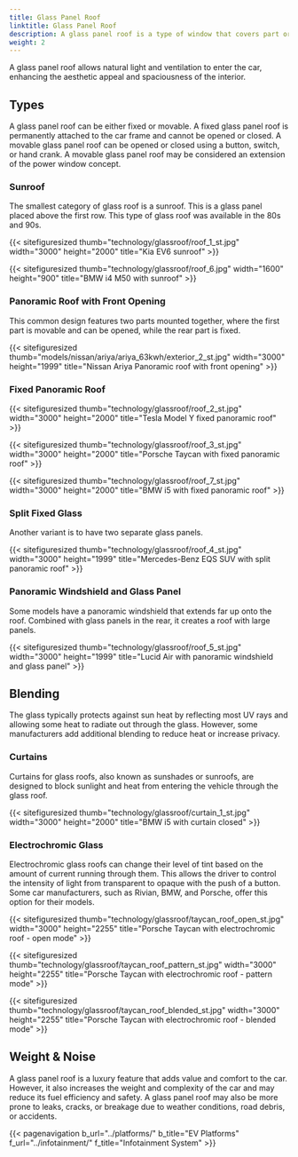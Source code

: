 ```yaml
---
title: Glass Panel Roof
linktitle: Glass Panel Roof
description: A glass panel roof is a type of window that covers part or all of the roof of the car. It is made of laminated glass, similar to windshields.
weight: 2
---
```

<!-- markdownlint-disable MD033 -->

A glass panel roof allows natural light and ventilation to enter the car, enhancing the aesthetic appeal and spaciousness of the interior.

## Types

A glass panel roof can be either fixed or movable. A fixed glass panel roof is permanently attached to the car frame and cannot be opened or closed. A movable glass panel roof can be opened or closed using a button, switch, or hand crank. A movable glass panel roof may be considered an extension of the power window concept.

### Sunroof

The smallest category of glass roof is a sunroof. This is a glass panel placed above the first row. This type of glass roof was available in the 80s and 90s.

{{< sitefiguresized thumb="technology/glassroof/roof_1_st.jpg" width="3000" height="2000" title="Kia EV6 sunroof" >}}

{{< sitefiguresized thumb="technology/glassroof/roof_6.jpg" width="1600" height="900" title="BMW i4 M50 with sunroof" >}}

### Panoramic Roof with Front Opening

This common design features two parts mounted together, where the first part is movable and can be opened, while the rear part is fixed.

{{< sitefiguresized thumb="models/nissan/ariya/ariya_63kwh/exterior_2_st.jpg" width="3000" height="1999" title="Nissan Ariya Panoramic roof with front opening" >}}

### Fixed Panoramic Roof

{{< sitefiguresized thumb="technology/glassroof/roof_2_st.jpg" width="3000" height="2000" title="Tesla Model Y fixed panoramic roof" >}}

{{< sitefiguresized thumb="technology/glassroof/roof_3_st.jpg" width="3000" height="2000" title="Porsche Taycan with fixed panoramic roof" >}}

{{< sitefiguresized thumb="technology/glassroof/roof_7_st.jpg" width="3000" height="2000" title="BMW i5 with fixed panoramic roof" >}}

### Split Fixed Glass

Another variant is to have two separate glass panels.

{{< sitefiguresized thumb="technology/glassroof/roof_4_st.jpg" width="3000" height="1999" title="Mercedes-Benz EQS SUV with split panoramic roof" >}}

### Panoramic Windshield and Glass Panel

Some models have a panoramic windshield that extends far up onto the roof. Combined with glass panels in the rear, it creates a roof with large panels.

{{< sitefiguresized thumb="technology/glassroof/roof_5_st.jpg" width="3000" height="1999" title="Lucid Air with panoramic windshield and glass panel" >}}

## Blending

The glass typically protects against sun heat by reflecting most UV rays and allowing some heat to radiate out through the glass. However, some manufacturers add additional blending to reduce heat or increase privacy.

### Curtains

Curtains for glass roofs, also known as sunshades or sunroofs, are designed to block sunlight and heat from entering the vehicle through the glass roof.

{{< sitefiguresized thumb="technology/glassroof/curtain_1_st.jpg" width="3000" height="2000" title="BMW i5 with curtain closed" >}}

### Electrochromic Glass

Electrochromic glass roofs can change their level of tint based on the amount of current running through them. This allows the driver to control the intensity of light from transparent to opaque with the push of a button. Some car manufacturers, such as Rivian, BMW, and Porsche, offer this option for their models.

{{< sitefiguresized thumb="technology/glassroof/taycan_roof_open_st.jpg" width="3000" height="2255" title="Porsche Taycan with electrochromic roof - open mode" >}}

{{< sitefiguresized thumb="technology/glassroof/taycan_roof_pattern_st.jpg" width="3000" height="2255" title="Porsche Taycan with electrochromic roof - pattern mode" >}}

{{< sitefiguresized thumb="technology/glassroof/taycan_roof_blended_st.jpg" width="3000" height="2255" title="Porsche Taycan with electrochromic roof - blended mode" >}}

## Weight & Noise

A glass panel roof is a luxury feature that adds value and comfort to the car. However, it also increases the weight and complexity of the car and may reduce its fuel efficiency and safety. A glass panel roof may also be more prone to leaks, cracks, or breakage due to weather conditions, road debris, or accidents.

{{< pagenavigation b_url="../platforms/" b_title="EV Platforms" f_url="../infotainment/" f_title="Infotainment System" >}}